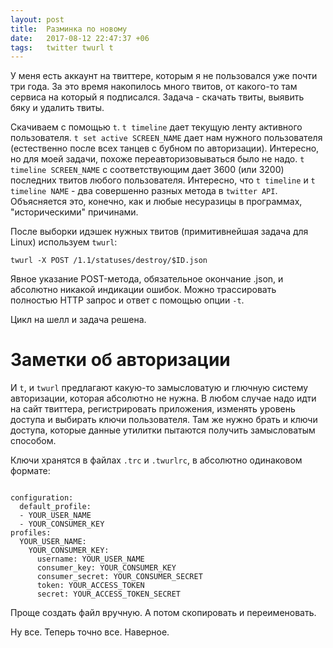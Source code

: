 ```yaml
---
layout: post
title:  Разминка по новому
date:   2017-08-12 22:47:37 +06
tags:   twitter twurl t
---
```


У меня есть аккаунт на твиттере, которым я не пользовался уже почти три года. За это время накопилось много твитов, от какого-то там сервиса на который я подписался. Задача - скачать твиты, выявить бяку и удалить твиты.

Скачиваем с помощью `t`. `t timeline` дает текущую ленту активного
пользователя. `t set active SCREEN_NAME` дает нам нужного пользователя
(естественно после всех танцев с бубном по авторизации). Интересно, но для моей
задачи, похоже переавторизовываться было не надо. `t timeline SCREEN_NAME`
с соответствующим дает 3600 (или 3200) последних твитов любого пользователя.
Интересно, что `t timeline` и `t timeline NAME` - два совершенно разных метода
в `twitter API`. Объясняется это, конечно, как и любые несуразицы в программах,
"историческими" причинами.

После выборки идэшек нужных твитов (примитивнейшая задача для Linux) 
используем `twurl`:

    twurl -X POST /1.1/statuses/destroy/$ID.json

Явное указание POST-метода, обязательное окончание .json, и абсолютно никакой индикации ошибок. Можно трассировать полностью HTTP запрос и ответ с помощью опции `-t`.

Цикл на шелл и задача решена.

Заметки об авторизации
=======================

И `t`, и `twurl` предлагают какую-то замысловатую и глючную систему авторизации, которая абсолютно не нужна. В любом случае надо идти на сайт твиттера, регистрировать приложения, изменять уровень доступа и выбирать ключи пользователя. Там же нужно брать и ключи доступа, которые данные утилитки пытаются получить замысловатым способом.

Ключи хранятся в файлах `.trc` и `.twurlrc`,  в абсолютно одинаковом формате:

```

configuration:
  default_profile:
  - YOUR_USER_NAME
  - YOUR_CONSUMER_KEY
profiles:
  YOUR_USER_NAME:
    YOUR_CONSUMER_KEY:
      username: YOUR_USER_NAME
      consumer_key: YOUR_CONSUMER_KEY
      consumer_secret: YOUR_CONSUMER_SECRET
      token: YOUR_ACCESS_TOKEN
      secret: YOUR_ACCESS_TOKEN_SECRET

```

Проще создать файл вручную. А потом скопировать и переименовать.

Ну все. Теперь точно все. Наверное.
